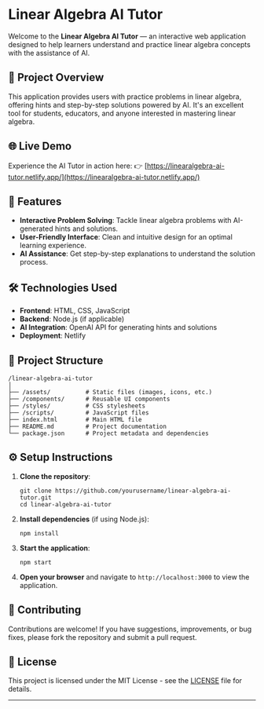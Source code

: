 # Linear Algebra AI Tutor

Welcome to the **Linear Algebra AI Tutor** — an interactive web application designed to help learners understand and practice linear algebra concepts with the assistance of AI.

## 🚀 Project Overview

This application provides users with practice problems in linear algebra, offering hints and step-by-step solutions powered by AI. It's an excellent tool for students, educators, and anyone interested in mastering linear algebra.

## 🌐 Live Demo

Experience the AI Tutor in action here:
👉 [https://linearalgebra-ai-tutor.netlify.app/](https://linearalgebra-ai-tutor.netlify.app/)

## 🧠 Features

* **Interactive Problem Solving**: Tackle linear algebra problems with AI-generated hints and solutions.
* **User-Friendly Interface**: Clean and intuitive design for an optimal learning experience.
* **AI Assistance**: Get step-by-step explanations to understand the solution process.

## 🛠️ Technologies Used

* **Frontend**: HTML, CSS, JavaScript
* **Backend**: Node.js (if applicable)
* **AI Integration**: OpenAI API for generating hints and solutions
* **Deployment**: Netlify

## 📂 Project Structure

```
/linear-algebra-ai-tutor
│
├── /assets/          # Static files (images, icons, etc.)
├── /components/      # Reusable UI components
├── /styles/          # CSS stylesheets
├── /scripts/         # JavaScript files
├── index.html        # Main HTML file
├── README.md         # Project documentation
└── package.json      # Project metadata and dependencies
```

## ⚙️ Setup Instructions

1. **Clone the repository**:

   ```
   git clone https://github.com/yourusername/linear-algebra-ai-tutor.git
   cd linear-algebra-ai-tutor
   ```

2. **Install dependencies** (if using Node.js):

   ```
   npm install
   ```

3. **Start the application**:

   ```
   npm start
   ```

4. **Open your browser** and navigate to `http://localhost:3000` to view the application.

## 📝 Contributing

Contributions are welcome! If you have suggestions, improvements, or bug fixes, please fork the repository and submit a pull request.

## 📄 License

This project is licensed under the MIT License - see the [LICENSE](LICENSE) file for details.

---
